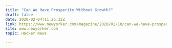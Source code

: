 ```yaml
---
title: "Can We Have Prosperity Without Growth?"
draft: false
date: 2020-02-04T11:26:32Z
link: https://www.newyorker.com/magazine/2020/02/10/can-we-have-prosperity-without-growth?utm_medium=RSS&utm_source=hune
site: www.newyorker.com
topic: Hacker News  

---
```

